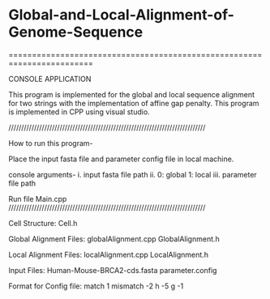 # Global-and-Local-Alignment-of-Genome-Sequence

======================================================================== 

CONSOLE APPLICATION 

This program is implemented for the global and local sequence alignment for two strings with the implementation of affine gap penalty. This program is implemented in CPP using visual studio.

///////////////////////////////////////////////////////////////////////////// 

How to run this program-

Place the input fasta file and parameter config file in local machine.

console arguments- i. input fasta file path ii. 0: global 1: local iii. parameter file path

Run file Main.cpp
/////////////////////////////////////////////////////////////////////////////

Cell Structure: Cell.h

Global Alignment Files: globalAlignment.cpp GlobalAlignment.h

Local Alignment Files: localAlignment.cpp LocalAlignment.h

Input Files: Human-Mouse-BRCA2-cds.fasta parameter.config

Format for Config file: match 1 mismatch -2 h -5 g -1
